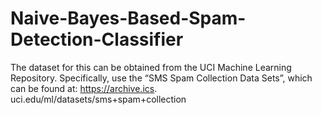 # Naive-Bayes-Based-Spam-Detection-Classifier
The dataset for this can be obtained from the UCI Machine Learning Repository. Specifically, use the “SMS Spam Collection Data Sets”, which can be found at: 
https://archive.ics. uci.edu/ml/datasets/sms+spam+collection
